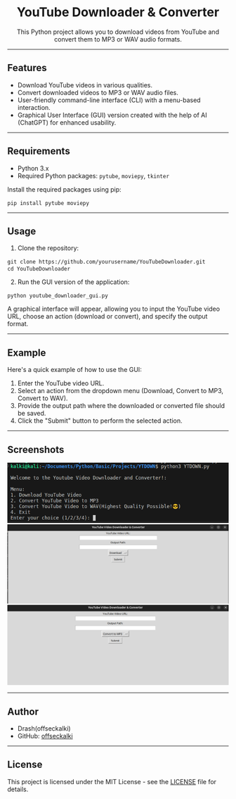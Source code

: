 <!DOCTYPE html>
<html>

<body>

<h1 align="center">YouTube Downloader & Converter</h1>

<p align="center">This Python project allows you to download videos from YouTube and convert them to MP3 or WAV audio formats.</p>

<hr>

<h2>Features</h2>

<ul>
  <li>Download YouTube videos in various qualities.</li>
  <li>Convert downloaded videos to MP3 or WAV audio files.</li>
  <li>User-friendly command-line interface (CLI) with a menu-based interaction.</li>
  <li>Graphical User Interface (GUI) version created with the help of AI (ChatGPT) for enhanced usability.</li>
</ul>

<hr>

<h2>Requirements</h2>

<ul>
  <li>Python 3.x</li>
  <li>Required Python packages: <code>pytube</code>, <code>moviepy</code>, <code>tkinter</code></li>
</ul>

<p>Install the required packages using pip:</p>

<pre><code>pip install pytube moviepy
</code></pre>

<hr>

<h2>Usage</h2>

<ol>
  <li>Clone the repository:</li>
</ol>

<pre><code>git clone https://github.com/yourusername/YouTubeDownloader.git
cd YouTubeDownloader
</code></pre>

<ol start="2">
  <li>Run the GUI version of the application:</li>
</ol>

<pre><code>python youtube_downloader_gui.py
</code></pre>

<p>A graphical interface will appear, allowing you to input the YouTube video URL, choose an action (download or convert), and specify the output format.</p>

<hr>

<h2>Example</h2>

<p>Here's a quick example of how to use the GUI:</p>

<ol>
  <li>Enter the YouTube video URL.</li>
  <li>Select an action from the dropdown menu (Download, Convert to MP3, Convert to WAV).</li>
  <li>Provide the output path where the downloaded or converted file should be saved.</li>
  <li>Click the "Submit" button to perform the selected action.</li>
</ol>

<hr>

<h2>Screenshots</h2>


<p align="center">
  <img src="https://raw.githubusercontent.com/offseckalki/YTDOWN/main/ScreenShots/Screenshot%20from%202024-05-02%2021-26-24.png" alt="CLI Screenshot 1" width="600">
  
  <img src="https://raw.githubusercontent.com/offseckalki/YTDOWN/main/ScreenShots/Screenshot%20from%202024-05-02%2021-26-56.png" alt="GUI Screenshot 1" width="600">
  <img src="https://raw.githubusercontent.com/offseckalki/YTDOWN/main/ScreenShots/Screenshot%20from%202024-05-02%2021-28-09.png" alt="GUI Screenshot 1" width="600">

</p>

<hr>

<h2>Author</h2>

<ul>
  <li>Drash(offseckalki)</li>
  <li>GitHub: <a href="https://github.com/offseckalki">offseckalki</a></li>
</ul>

<hr>

<h2>License</h2>

<p>This project is licensed under the MIT License - see the <a href="LICENSE">LICENSE</a> file for details.</p>

</body>
</html>

